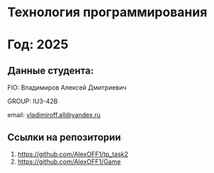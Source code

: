 # Технология программирования
# Год: 2025

## Данные студента:

FIO: Владимиров Алексей Дмитриевич

GROUP: IU3-42B

email: vladimiroff.all@yandex.ru

## Ссылки на репозитории

1. https://github.com/AlexOFF1/tp_task2
2. https://github.com/AlexOFF1/Game
